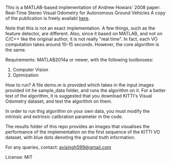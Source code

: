 This is a MATLAB-based implementation of Andrew Howars' 2008 paper:
Real-Time Stereo Visual Odometry for Autonomous Ground Vehicles
A copy of the publication is freely availabl [here](https://www-robotics.jpl.nasa.gov/publications/Andrew_Howard/howard_iros08_visodom.pdf).

Note that this is not an exact implementation. A few things, such as the feature detector,
are different. Also, since it based on MATLAB, and not on C/C++ like the original author,
it is not really "real time". In fact, each VO computation takes around 10-15 seconds.
However, the core algorithm is the same.

Requirements: 
MATLAB2014a or newer, with the following toolbooxes:
1) Computer Vision
2) Optmization

How to run?
A file demo.m is provided which takes in the input images provided int he sample_data folder,
and runs the algorithm on it. 
For a better test of the algorithm, it is suggested that you download KITTI's Visual Odometry
dataset, and test the algorithm on them.

In order to run thig algorithm on your own data, you must modify the intrinsic and extrinsic
calibration parameter in the code. 

The results folder of this repo provides an images that visualises the performance of the
implementation on the first sequence of the KITTI VO dataset, with blue dots denoting the
ground truth information.

For any queries, contact: avisingh599@gmail.com


License: MIT